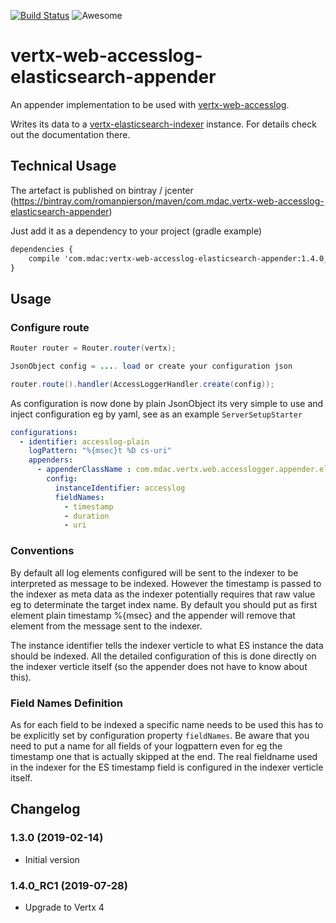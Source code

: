 [![Build Status](https://travis-ci.org/romanpierson/vertx-web-accesslog-elasticsearch-appender.svg?branch=master)](https://travis-ci.org/romanpierson/vertx-web-accesslog-elasticsearch-appender) ![Awesome](https://cdn.rawgit.com/sindresorhus/awesome/d7305f38d29fed78fa85652e3a63e154dd8e8829/media/badge.svg)

# vertx-web-accesslog-elasticsearch-appender

An appender implementation to be used with [vertx-web-accesslog](https://github.com/romanpierson/vertx-web-accesslog).

Writes its data to a [vertx-elasticsearch-indexer](https://github.com/romanpierson/vertx-elasticsearch-indexer) instance. For details check out the documentation there.

## Technical Usage

The artefact is published on bintray / jcenter (https://bintray.com/romanpierson/maven/com.mdac.vertx-web-accesslog-elasticsearch-appender)

Just add it as a dependency to your project (gradle example)

```xml
dependencies {
	compile 'com.mdac:vertx-web-accesslog-elasticsearch-appender:1.4.0_RC1'
}
```

## Usage

### Configure route

```java
Router router = Router.router(vertx);

JsonObject config = .... load or create your configuration json

router.route().handler(AccessLoggerHandler.create(config));

```

As configuration is now done by plain JsonObject its very simple to use and inject configuration eg by yaml, see as an example `ServerSetupStarter`

```yaml
configurations:
  - identifier: accesslog-plain
    logPattern: "%{msec}t %D cs-uri"
    appenders:
      - appenderClassName : com.mdac.vertx.web.accesslogger.appender.elasticsearch.impl.ElasticSearchAppender
        config:
          instanceIdentifier: accesslog
          fieldNames:
            - timestamp
            - duration
            - uri
```

### Conventions

By default all log elements configured will be sent to the indexer to be interpreted as message to be indexed. However the timestamp is passed to the indexer as meta data as the indexer potentially requires that raw value eg to determinate the target index name. 
By default you should put as first element plain timestamp %{msec} and the appender will remove that element from the message sent to the indexer.  

The instance identifier tells the indexer verticle to what ES instance the data should be indexed. All the detailed configuration of this is done directly on the indexer verticle itself (so the appender does not have to know about this).

### Field Names Definition

As for each field to be indexed a specific name needs to be used this has to be explicitly set by configuration property `fieldNames`. Be aware that you need to put a name for all fields of your logpattern even for eg the timestamp one that is actually skipped at the end. The real fieldname used in the indexer for the ES timestamp field is configured in the indexer verticle itself.

## Changelog

### 1.3.0 (2019-02-14)

* Initial version

### 1.4.0_RC1 (2019-07-28)

* Upgrade to Vertx 4
